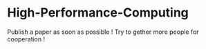 # High-Performance-Computing
Publish a paper as soon as possible !
Try to gether more people for cooperation !
